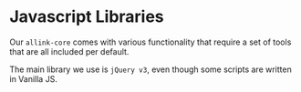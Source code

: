 # Javascript Libraries

Our `allink-core` comes with various functionality that require a set of tools that are all included per default.

The main library we use is `jQuery v3`, even though some scripts are written in Vanilla JS.
